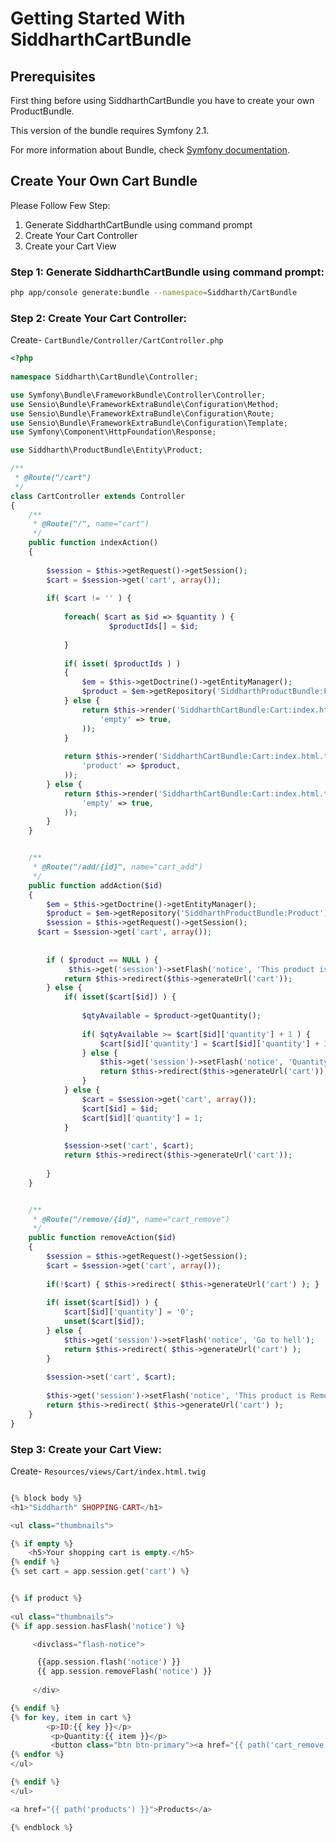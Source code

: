 Getting Started With SiddharthCartBundle
========================================

## Prerequisites
First thing before using SiddharthCartBundle you have to create your own ProductBundle.

This version of the bundle requires Symfony 2.1.

For more information about Bundle, check [Symfony documentation](http://symfony.com).

## Create Your Own Cart Bundle

Please Follow Few Step:

1. Generate SiddharthCartBundle using command prompt
2. Create Your Cart Controller
3. Create your Cart View

### Step 1: Generate SiddharthCartBundle using command prompt:

``` bash
php app/console generate:bundle --namespace=Siddharth/CartBundle
```

### Step 2: Create Your Cart Controller:

Create-
`CartBundle/Controller/CartController.php`

``` php
<?php
  
namespace Siddharth\CartBundle\Controller;

use Symfony\Bundle\FrameworkBundle\Controller\Controller;
use Sensio\Bundle\FrameworkExtraBundle\Configuration\Method;
use Sensio\Bundle\FrameworkExtraBundle\Configuration\Route;
use Sensio\Bundle\FrameworkExtraBundle\Configuration\Template;
use Symfony\Component\HttpFoundation\Response;

use Siddharth\ProductBundle\Entity\Product;

/**
 * @Route("/cart")
 */
class CartController extends Controller
{
	/**
     * @Route("/", name="cart")
     */
	public function indexAction()
	{
		
		$session = $this->getRequest()->getSession();
		$cart = $session->get('cart', array());
		
		if( $cart != '' ) {
			
			foreach( $cart as $id => $quantity ) {
				      $productIds[] = $id;
			
			}			
			
			if( isset( $productIds ) )
			{
				$em = $this->getDoctrine()->getEntityManager();
				$product = $em->getRepository('SiddharthProductBundle:Product')->findById( $productIds );
			} else {
				return $this->render('SiddharthCartBundle:Cart:index.html.twig', array(
					'empty' => true,
				));
			}
			
			return $this->render('SiddharthCartBundle:Cart:index.html.twig', array(
				'product' => $product,
			));
		} else {
			return $this->render('SiddharthCartBundle:Cart:index.html.twig', array(
				'empty' => true,
			));
		}
	}


	/**
     * @Route("/add/{id}", name="cart_add")
     */
	public function addAction($id)
	{
		$em = $this->getDoctrine()->getEntityManager();
		$product = $em->getRepository('SiddharthProductBundle:Product')->find($id);
		$session = $this->getRequest()->getSession();
	  $cart = $session->get('cart', array());
	    
		
		if ( $product == NULL ) {
			 $this->get('session')->setFlash('notice', 'This product is not available in Stores');			
			return $this->redirect($this->generateUrl('cart'));
		} else {
			if( isset($cart[$id]) ) {
				
				$qtyAvailable = $product->getQuantity();
				
				if( $qtyAvailable >= $cart[$id]['quantity'] + 1 ) {
					$cart[$id]['quantity'] = $cart[$id]['quantity'] + 1; 
				} else {
					$this->get('session')->setFlash('notice', 'Quantity exceeds the available stock');			
					return $this->redirect($this->generateUrl('cart'));
				}
			} else {
				$cart = $session->get('cart', array());
				$cart[$id] = $id;
				$cart[$id]['quantity'] = 1;
			}
			
			$session->set('cart', $cart);
			return $this->redirect($this->generateUrl('cart'));
			
		}
	}


	/**
     * @Route("/remove/{id}", name="cart_remove")
     */
	public function removeAction($id)
	{
		$session = $this->getRequest()->getSession();
	    $cart = $session->get('cart', array());
		
		if(!$cart) { $this->redirect( $this->generateUrl('cart') ); }
		
		if( isset($cart[$id]) ) {
			$cart[$id]['quantity'] = '0';
			unset($cart[$id]);
		} else {
			$this->get('session')->setFlash('notice', 'Go to hell');	
			return $this->redirect( $this->generateUrl('cart') );
		}
		
		$session->set('cart', $cart);
		
		$this->get('session')->setFlash('notice', 'This product is Remove');
		return $this->redirect( $this->generateUrl('cart') );
	}
}
```

### Step 3: Create your Cart View:

Create-
`Resources/views/Cart/index.html.twig`

``` php

{% block body %}
<h1>"Siddharth" SHOPPING-CART</h1>

<ul class="thumbnails">

{% if empty %}
    <h5>Your shopping cart is empty.</h5>
{% endif %}
{% set cart = app.session.get('cart') %}


{% if product %}
  
<ul class="thumbnails">
{% if app.session.hasFlash('notice') %} 

     <divclass="flash-notice">

      {{app.session.flash('notice') }} 
      {{ app.session.removeFlash('notice') }}
     
     </div>

{% endif %} 		
{% for key, item in cart %}
		<p>ID:{{ key }}</p>
		 <p>Quantity:{{ item }}</p>
		 <button class="btn btn-primary"><a href="{{ path('cart_remove', {'id': key}) }}">Remove</a></button>
{% endfor %}
</ul>

{% endif %}
</ul>

<a href="{{ path('products') }}">Products</a>

{% endblock %}
```